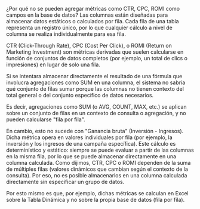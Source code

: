 ¿Por qué no se pueden agregar métricas como CTR, CPC, ROMI como campos en la base de datos?
Las columnas están diseñadas para almacenar datos estáticos o calculados por fila. Cada fila de una tabla representa un registro único, por lo que cualquier cálculo a nivel de columna se realiza individualmente para esa fila.

CTR (Click-Through Rate), CPC (Cost Per Click), o ROMI (Return on Marketing Investment) son métricas derivadas que suelen calcularse en función de conjuntos de datos completos (por ejemplo, un total de clics o impresiones) en lugar de solo una fila.

Si se intentara almacenar directamente el resultado de una fórmula que involucra agregaciones como SUM en una columna, el sistema no sabría qué conjunto de filas sumar porque las columnas no tienen contexto del total general o del conjunto específico de datos necesarios.

Es decir, agregaciones como SUM (o AVG, COUNT, MAX, etc.) se aplican sobre un conjunto de filas en un contexto de consulta o agregación, y no pueden calcularse "fila por fila".

En cambio, esto no sucede con "Ganancia bruta" (Inversión - Ingresos). Dicha métrica opera en valores individuales por fila (por ejemplo, la inversión y los ingresos de una campaña específica). Este cálculo es determinístico y estático: siempre se puede evaluar a partir de las columnas en la misma fila, por lo que se puede almacenar directamente en una columna calculada. Como dijimos, CTR, CPC o ROMI dependen de la suma de múltiples filas (valores dinámicos que cambian según el contexto de la consulta). Por eso, no es posible almacenarlos en una columna calculada directamente sin especificar un grupo de datos.

Por esto mismo es que, por ejemplo, dichas métricas se calculan en Excel sobre la Tabla Dinámica y no sobre la propia base de datos (fila por fila).
